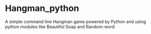 # Hangman_python
A simple command line Hangman game powered by Python and using python modules like Beautiful Soap and Random-word 
